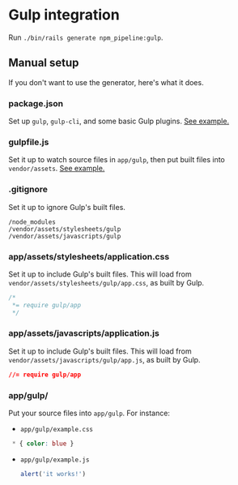 # Gulp integration

Run `./bin/rails generate npm_pipeline:gulp`.

## Manual setup

If you don't want to use the generator, here's what it does.

### package.json

Set up `gulp`, `gulp-cli`, and some basic Gulp plugins.
[See example.](../lib/generators/npm_pipeline/gulp/package.json)

### gulpfile.js

Set it up to watch source files in `app/gulp`, then put built files into `vendor/assets`. [See example.](../lib/generators/npm_pipeline/gulp/gulpfile.js)

### .gitignore

Set it up to ignore Gulp's built files.

```
/node_modules
/vendor/assets/stylesheets/gulp
/vendor/assets/javascripts/gulp
```

### app/assets/stylesheets/application.css

Set it up to include Gulp's built files. This will load from `vendor/assets/stylesheets/gulp/app.css`, as built by Gulp.

```css
/*
 *= require gulp/app
 */
```

### app/assets/javascripts/application.js

Set it up to include Gulp's built files. This will load from `vendor/assets/javascripts/gulp/app.js`, as built by Gulp.

```css
//= require gulp/app
```

### app/gulp/

Put your source files into `app/gulp`. For instance:

* `app/gulp/example.css`

 ```css
  * { color: blue }
  ```

* `app/gulp/example.js`

  ```js
  alert('it works!')
  ```
